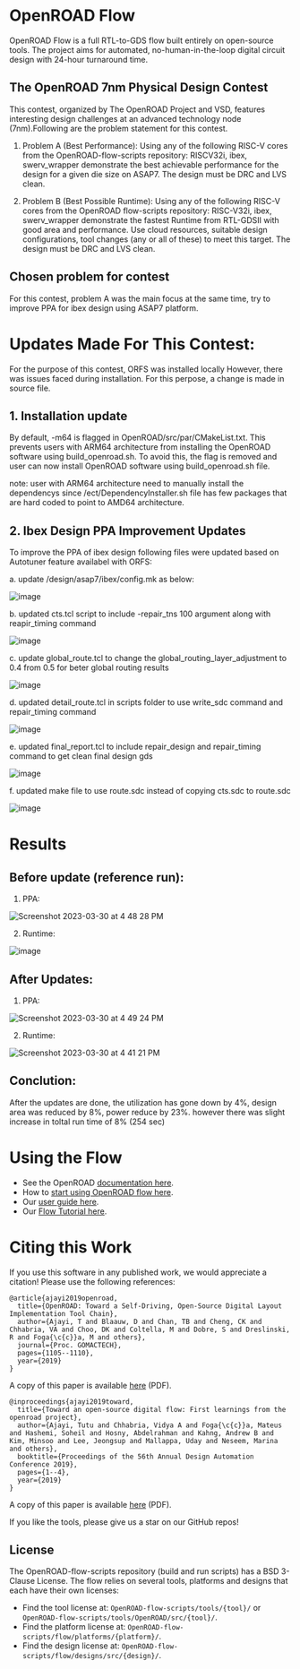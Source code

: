 # OpenROAD Flow

OpenROAD Flow is a full RTL-to-GDS flow built entirely on open-source tools.
The project aims for automated, no-human-in-the-loop digital circuit design
with 24-hour turnaround time.

## The OpenROAD 7nm Physical Design Contest

This contest, organized by The OpenROAD Project and VSD, features interesting design challenges at an advanced technology node (7nm).Following are the problem statement for this contest.
1. Problem A (Best Performance):
Using any of the following RISC-V cores from the OpenROAD-flow-scripts repository: RISCV32i, ibex, swerv_wrapper demonstrate the best achievable performance for the design for a given die size on ASAP7. The design must be DRC and LVS clean.

2. Problem B (Best Possible Runtime):
Using any of the following RISC-V cores from the OpenROAD flow-scripts repository: RISC-V32i, ibex, swerv_wrapper demonstrate the fastest Runtime from RTL-GDSII with good area and performance. Use cloud resources, suitable design configurations, tool changes (any or all of these) to meet this target. The design must be DRC and LVS clean.

## Chosen problem for contest

For this contest, problem A was the main focus at the same time, try to improve PPA for ibex design using ASAP7 platform.

# Updates Made For This Contest:

For the purpose of this contest, ORFS was installed locally However, there was issues faced during installation. For this perpose, a change is made in source file.

## 1. Installation update

By default, -m64 is flagged in OpenROAD/src/par/CMakeList.txt. This prevents users with ARM64 architecture from installing the OpenROAD software using build_openroad.sh. To avoid this, the flag is removed and user can now install OpenROAD software using build_openroad.sh file.

note: user with ARM64 architecture need to manually install the dependencys since /ect/DependencyInstaller.sh file has few packages that are hard coded to point to AMD64 architecture.

## 2. Ibex Design PPA Improvement Updates

To improve the PPA of ibex design following files were updated based on Autotuner feature availabel with ORFS:

a. update /design/asap7/ibex/config.mk as below:

![image](https://user-images.githubusercontent.com/33462440/228996177-022aaa52-bc3b-48fe-907b-b74afc395207.png)

b. updated cts.tcl script to include -repair_tns 100 argument along with reapir_timing command

![image](https://user-images.githubusercontent.com/33462440/228997056-a8c87447-5b8d-4712-8937-33cd5892f192.png)

c. update global_route.tcl to change the global_routing_layer_adjustment to 0.4 from 0.5 for beter global routing results

![image](https://user-images.githubusercontent.com/33462440/229003527-90fc9408-ff8f-439f-8b9e-e9ea7d40f535.png)

d. updated detail_route.tcl in scripts folder to use write_sdc command and repair_timing command

![image](https://user-images.githubusercontent.com/33462440/228997416-68f5cfb1-3fcf-457a-a5b3-a1b7ed044b39.png)

e. updated final_report.tcl to include repair_design and repair_timing command to get clean final design gds

![image](https://user-images.githubusercontent.com/33462440/228998107-8f4b2d58-64ce-4c35-9aeb-7af3157d74c8.png)

f. updated make file to use route.sdc instead of copying cts.sdc to route.sdc

![image](https://user-images.githubusercontent.com/33462440/228998428-64feb181-d1b9-4d9e-9841-dbaa5335a878.png)

# Results
## Before update (reference run):
1. PPA:

![Screenshot 2023-03-30 at 4 48 28 PM](https://user-images.githubusercontent.com/33462440/228998733-fa2578f7-ce10-4489-8bac-5b6ecbbc2d00.png)

2. Runtime:

![image](https://user-images.githubusercontent.com/33462440/228999120-dc7cc334-2284-4778-a879-0e77efa02244.png)

## After Updates:
1. PPA:

![Screenshot 2023-03-30 at 4 49 24 PM](https://user-images.githubusercontent.com/33462440/228999271-e405e030-62bf-405a-80b2-08fedb626cc9.png)

2. Runtime:

![Screenshot 2023-03-30 at 4 41 21 PM](https://user-images.githubusercontent.com/33462440/228999392-c4903a70-f2de-4158-93c6-0fef47feb971.png)


## Conclution:

After the updates are done, the utilization has gone down by 4%, design area was reduced by 8%, power reduce by 23%. however there was slight increase in toltal run time of 8% (254 sec)

# Using the Flow

- See the OpenROAD [documentation here](https://openroad.readthedocs.io/en/latest/).
- How to [start using OpenROAD flow here](https://openroad-flow-scripts.readthedocs.io/en/latest/user/GettingStarted.html).
- Our [user guide here](https://openroad-flow-scripts.readthedocs.io/en/latest/user/UserGuide.html).
- Our [Flow Tutorial here](https://openroad-flow-scripts.readthedocs.io/en/latest/tutorials/FlowTutorial.html).

# Citing this Work

If you use this software in any published work, we would appreciate a citation!
Please use the following references:

```
@article{ajayi2019openroad,
  title={OpenROAD: Toward a Self-Driving, Open-Source Digital Layout Implementation Tool Chain},
  author={Ajayi, T and Blaauw, D and Chan, TB and Cheng, CK and Chhabria, VA and Choo, DK and Coltella, M and Dobre, S and Dreslinski, R and Foga{\c{c}}a, M and others},
  journal={Proc. GOMACTECH},
  pages={1105--1110},
  year={2019}
}
```

A copy of this paper is available
[here](http://people.ece.umn.edu/users/sachin/conf/gomactech19.pdf) (PDF).

```
@inproceedings{ajayi2019toward,
  title={Toward an open-source digital flow: First learnings from the openroad project},
  author={Ajayi, Tutu and Chhabria, Vidya A and Foga{\c{c}}a, Mateus and Hashemi, Soheil and Hosny, Abdelrahman and Kahng, Andrew B and Kim, Minsoo and Lee, Jeongsup and Mallappa, Uday and Neseem, Marina and others},
  booktitle={Proceedings of the 56th Annual Design Automation Conference 2019},
  pages={1--4},
  year={2019}
}
```

A copy of this paper is available
[here](https://vlsicad.ucsd.edu/Publications/Conferences/371/c371.pdf) (PDF).

If you like the tools, please give us a star on our GitHub repos!

## License

The OpenROAD-flow-scripts repository (build and run scripts) has a BSD 3-Clause License.
The flow relies on several tools, platforms and designs that each have their own licenses:

- Find the tool license at: `OpenROAD-flow-scripts/tools/{tool}/` or `OpenROAD-flow-scripts/tools/OpenROAD/src/{tool}/`.
- Find the platform license at: `OpenROAD-flow-scripts/flow/platforms/{platform}/`.
- Find the design license at: `OpenROAD-flow-scripts/flow/designs/src/{design}/`.
